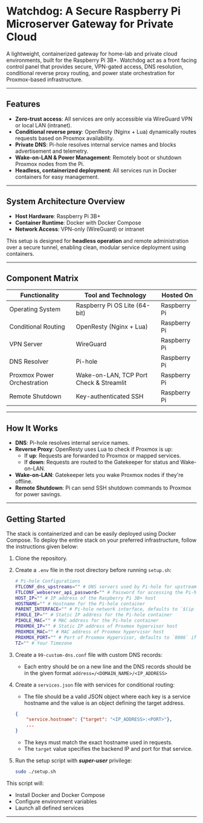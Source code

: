 # Watchdog: A Secure Raspberry Pi Microserver Gateway for Private Cloud

A lightweight, containerized gateway for home-lab and private cloud environments, built for the Raspberry Pi 3B+. Watchdog act as a front facing control panel that provides secure, VPN-gated access, DNS resolution, conditional reverse proxy routing, and power state orchestration for Proxmox-based infrastructure.

---

## Features
- **Zero-trust access**: All services are only accessible via WireGuard VPN or local LAN (intranet).
- **Conditional reverse proxy**: OpenResty (Nginx + Lua) dynamically routes requests based on Proxmox availability.
- **Private DNS**: Pi-hole resolves internal service names and blocks advertisement and telemetry.
- **Wake-on-LAN & Power Management**: Remotely boot or shutdown Proxmox nodes from the Pi.
- **Headless, containerized deployment**: All services run in Docker containers for easy management.

---

## System Architecture Overview

- **Host Hardware**: Raspberry Pi 3B+
- **Container Runtime**: Docker with Docker Compose
- **Network Access**: VPN-only (WireGuard) or intranet

This setup is designed for **headless operation** and remote administration over a secure tunnel, enabling clean, modular service deployment using containers.

---

## Component Matrix

| Functionality               | Tool and Technology                     | Hosted On      |
|-----------------------------|-----------------------------------------|----------------|
| Operating System            | Raspberry Pi OS Lite (64-bit)           | Raspberry Pi   |
| Conditional Routing         | OpenResty (Nginx + Lua)                 | Raspberry Pi   |
| VPN Server                  | WireGuard                               | Raspberry Pi   |
| DNS Resolver                | Pi-hole                                 | Raspberry Pi   |
| Proxmox Power Orchestration | Wake-on-LAN, TCP Port Check & Streamlit | Raspberry Pi   |
| Remote Shutdown             | Key-authenticated SSH                   | Raspberry Pi   |

---

## How It Works
- **DNS**: Pi-hole resolves internal service names.
- **Reverse Proxy**: OpenResty uses Lua to check if Proxmox is up:
  - If **up**: Requests are forwarded to Proxmox or mapped services.
  - If **down**: Requests are routed to the Gatekeeper for status and Wake-on-LAN.
- **Wake-on-LAN**: Gatekeeper lets you wake Proxmox nodes if they're offline.
- **Remote Shutdown**: Pi can send SSH shutdown commands to Proxmox for power savings.

---

## Getting Started

The stack is containerized and can be easily deployed using Docker Compose. To deploy the entire stack on your preferred infrastructure, follow the instructions given below:

1. Clone the repository.
2. Create a `.env` file in the root directory before running `setup.sh`:
    ```bash
    # Pi-hole Configurations
    FTLCONF_dns_upstreams="" # DNS servers used by Pi-hole for upstream resolution (semicolon separated)
    FTLCONF_webserver_api_password="" # Password for accessing the Pi-hole admin web interface
    HOST_IP="" # IP address of the Raspberry Pi 3B+ host
    HOSTNAME="" # Hostname for the Pi-hole container
    PARENT_INTERFACE="" # Pi-hole network interface, defaults to `$(ip route | grep default | awk '{print $5}')` if not set
    PIHOLE_IP="" # Static IP address for the Pi-hole container
    PIHOLE_MAC="" # MAC address for the Pi-hole container
    PROXMOX_IP="" # Static IP address of Proxmox hypervisor host
    PROXMOX_MAC="" # MAC address of Proxmox hypervisor host
    PROXMOX_PORT="" # Port of Proxmox Hypervisor, defaults to `8006` if not set 
    TZ="" # Your Timezone
    ```
3. Create a `99-custom-dns.conf` file with custom DNS records:
    - Each entry should be on a new line and the DNS records should be in the given format `address=/<DOMAIN_NAME>/<IP_ADDRESS>`
4. Create a `services.json` file with services for conditional routing:
    - The file should be a valid JSON object where each key is a service hostname and the value is an object defining the target address.

    ```json
    {
        "service.hostname": {"target": "<IP_ADDRESS>:<PORT>"},
        ...
    }
    ```
    - The keys must match the exact hostname used in requests.
    - The `target` value specifies the backend IP and port for that service.
5. Run the setup script with **_super-user_** privilege:
    ```bash
    sudo ./setup.sh
    ```

This script will:

- Install Docker and Docker Compose
- Configure environment variables
- Launch all defined services

---
